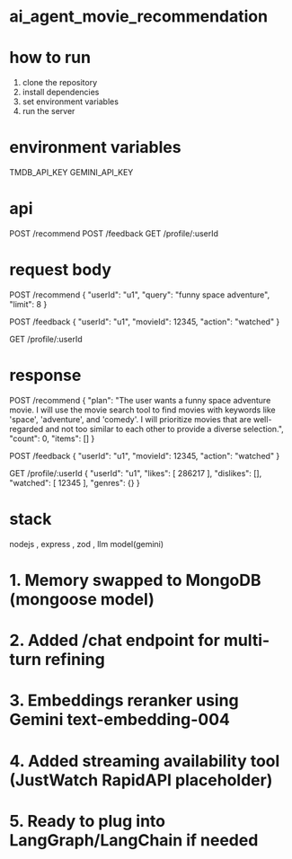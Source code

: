 # ai_agent_movie_recommendation

# how to run

1. clone the repository
2. install dependencies
3. set environment variables
4. run the server

# environment variables

TMDB_API_KEY
GEMINI_API_KEY

# api

POST /recommend
POST /feedback
GET /profile/:userId

# request body

POST /recommend
{
    "userId": "u1",
    "query": "funny space adventure",
    "limit": 8
}

POST /feedback
{
    "userId": "u1",
    "movieId": 12345,
    "action": "watched"
}

GET /profile/:userId

# response

POST /recommend
{
    "plan": "The user wants a funny space adventure movie. I will use the movie search tool to find movies with keywords like 'space', 'adventure', and 'comedy'. I will prioritize movies that are well-regarded and not too similar to each other to provide a diverse selection.",
    "count": 0,
    "items": []
}

POST /feedback
{
    "userId": "u1",
    "movieId": 12345,
    "action": "watched"
}

GET /profile/:userId
{
    "userId": "u1",
    "likes": [
        286217
    ],
    "dislikes": [],
    "watched": [
        12345
    ],
    "genres": {}
}
    
# stack
nodejs , express , zod , llm model(gemini)  

# 1. Memory swapped to MongoDB (mongoose model)
# 2. Added /chat endpoint for multi-turn refining
# 3. Embeddings reranker using Gemini text-embedding-004
# 4. Added streaming availability tool (JustWatch RapidAPI placeholder)
# 5. Ready to plug into LangGraph/LangChain if needed
